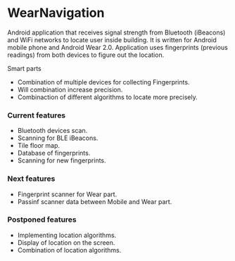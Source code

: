 # WearNavigation

Android application that receives signal strength from Bluetooth (iBeacons) and WiFi networks to locate user inside building. It is written for Android mobile phone and Android Wear 2.0. Application uses fingerprints (previous readings) from both devices to figure out the location.

Smart parts
- Combination of multiple devices for collecting Fingerprints.
- Will combination increase precision.
- Combinaction of different algorithms to locate more precisely.

### Current features

- Bluetooth devices scan.
- Scanning for BLE iBeacons.
- Tile floor map.
- Database of fingerprints.
- Scanning for new fingerprints.

### Next features

- Fingerprint scanner for Wear part.
- Passinf scanner data between Mobile and Wear part.

### Postponed features

- Implementing location algorithms.
- Display of location on the screen.
- Combination of location algorithms.

